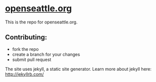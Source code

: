 # [openseattle.org](http://openseattle.org)

This is the repo for openseattle.org.

## Contributing:
- fork the repo
- create a branch for your changes
- submit pull request

The site uses jekyll, a static site generator. Learn more about jekyll here: http://jekyllrb.com/
